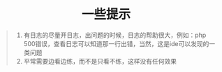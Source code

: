 <h1 align="center">一些提示</h1>

> 1. 有日志的尽量开日志，出问题的时候，日志的帮助很大，例如：php 500错误，查看日志可以知道那一行出错，当然，这是ide可以发现的一类问题
> 2. 平常需要边看边练，而不是只看不练，这样没有任何效果
